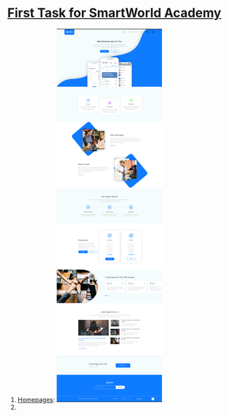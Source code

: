 # [First Task for SmartWorld Academy](https://academy.smartworld.team/)
 1. [Homepages](https://muborizmirzoev.github.io/SMW-Task1/):
![alt text](https://github.com/muborizMirzoev/SMW-Task1/blob/master/markdown-image/Homepages.png "Homepages")
 1. 
